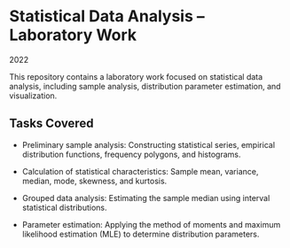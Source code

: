 # Statistical Data Analysis – Laboratory Work

2022

This repository contains a laboratory work focused on statistical data analysis, including sample analysis, distribution parameter estimation, and visualization.

## Tasks Covered
- Preliminary sample analysis: Constructing statistical series, empirical distribution functions, frequency polygons, and histograms.

- Calculation of statistical characteristics: Sample mean, variance, median, mode, skewness, and kurtosis.

- Grouped data analysis: Estimating the sample median using interval statistical distributions.

- Parameter estimation: Applying the method of moments and maximum likelihood estimation (MLE) to determine distribution parameters.